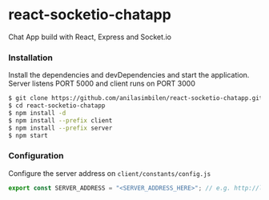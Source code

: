# react-socketio-chatapp
Chat App build with React, Express and Socket.io


### Installation

Install the dependencies and devDependencies and start the application. Server listens PORT 5000 and client runs on PORT 3000

```sh
$ git clone https://github.com/anilasimbilen/react-socketio-chatapp.git
$ cd react-socketio-chatapp
$ npm install -d
$ npm install --prefix client
$ npm install --prefix server
$ npm start
```
### Configuration
Configure the server address on `client/constants/config.js`
```js
export const SERVER_ADDRESS = "<SERVER_ADDRESS_HERE>"; // e.g. http://localhost:5000
```
